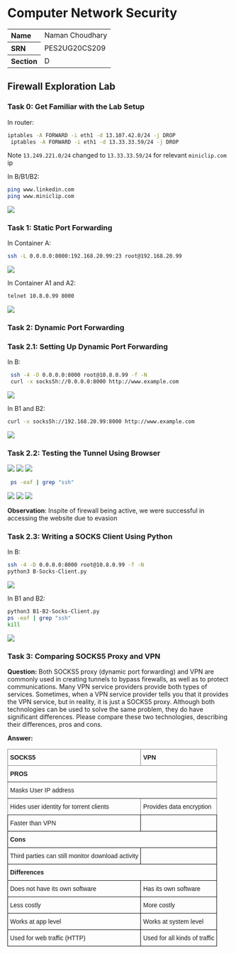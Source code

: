 # Computer Network Security

<table style="width:100%">
  <tr>
    <th align="left">Name</th>
    <td>Naman Choudhary</td>
  </tr>
  <tr>
    <th align="left">SRN</th>
    <td>PES2UG20CS209</td>
  </tr>
  <tr>
    <th align="left">Section</th>
    <td>D</td>
  </tr>
</table>

## Firewall Exploration Lab

### Task 0: Get Familiar with the Lab Setup

In router:

```bash
iptables -A FORWARD -i eth1 -d 13.107.42.0/24 -j DROP
 iptables -A FORWARD -i eth1 -d 13.33.33.59/24 -j DROP

```

Note `13.249.221.0/24` changed to `13.33.33.59/24` for relevant `miniclip.com` ip

In B/B1/B2:

```bash
ping www.linkedin.com
ping www.miniclip.com
```

![](./SS/Task0/img1.jpg)


### Task 1: Static Port Forwarding

In Container A:

```bash
ssh -L 0.0.0.0:8000:192.168.20.99:23 root@192.168.20.99
```

![](./SS/Task1/img1.jpg)

In Container A1 and A2:

```bash
telnet 10.8.0.99 8000
```

![](./SS/Task1/img2.jpg)


### Task 2: Dynamic Port Forwarding

### Task 2.1: Setting Up Dynamic Port Forwarding

In B:

```bash
 ssh -4 -D 0.0.0.0:8000 root@10.8.0.99 -f -N
 curl -x socks5h://0.0.0.0:8000 http://www.example.com

```

![](./SS/Task2/img1.jpg)

In B1 and B2:

```bash
curl -x socks5h://192.168.20.99:8000 http://www.example.com
```

![](./SS/Task2/img2.jpg)


### Task 2.2: Testing the Tunnel Using Browser

![](./SS/Task2/img3.jpg)
![](./SS/Task2/img4.jpg)
![](./SS/Task2/img5.jpg)


```bash
 ps -eaf | grep "ssh"
```
 
![](./SS/Task2/img6.jpg)
![](./SS/Task2/img7.jpg)
![](./SS/Task2/img8.jpg)


**Observation**: Inspite of firewall being active, we were successful in accessing the website due to evasion

### Task 2.3: Writing a SOCKS Client Using Python

In B:

```bash
ssh -4 -D 0.0.0.0:8000 root@10.8.0.99 -f -N
python3 B-Socks-Client.py
```

![](./SS/Task2i/img1.jpg)

In B1 and B2:

```bash
python3 B1-B2-Socks-Client.py
ps -eaf | grep "ssh"
kill 
```

![](./SS/Task2i/img2.jpg)


### Task 3: Comparing SOCKS5 Proxy and VPN


**Question:** Both SOCKS5 proxy (dynamic port forwarding) and VPN are commonly used in creating tunnels to bypass firewalls, as well as to protect communications. Many VPN service providers provide both types of services. Sometimes, when a VPN service provider tells you that it provides the VPN service, but in reality, it is just a SOCKS5 proxy. Although both technologies can be used to solve the same
problem, they do have significant differences. Please compare these two technologies, describing their differences, pros and cons.


**Answer:** 



<style type="text/css">
.tg  {border-collapse:collapse;border-spacing:0;}
.tg td{border-color:black;border-style:solid;border-width:1px;font-family:Arial, sans-serif;font-size:14px;
  overflow:hidden;padding:10px 5px;word-break:normal;}
.tg th{border-color:black;border-style:solid;border-width:1px;font-family:Arial, sans-serif;font-size:14px;
  font-weight:normal;overflow:hidden;padding:10px 5px;word-break:normal;}
.tg .tg-0pky{border-color:inherit;text-align:left;vertical-align:top}
.tg .tg-0lax{text-align:left;vertical-align:top}
</style>
<table class="tg">
<thead>
  <tr>
    <th class="tg-0pky"><span style="font-weight:bold">SOCKS5</span></th>
    <th class="tg-0pky"><span style="font-weight:bold">VPN</span></th>
  </tr>
</thead>
<tbody>
  <tr>
    <td class="tg-0pky" colspan="2"><span style="font-weight:bold">PROS</span></td>
  </tr>
  <tr>
    <td class="tg-0pky" colspan="2">Masks User IP address</td>
  </tr>
  <tr>
    <td class="tg-0pky">Hides user identity for torrent clients</td>
    <td class="tg-0pky">Provides data encryption</td>
  </tr>
  <tr>
    <td class="tg-0lax">Faster than VPN</td>
    <td class="tg-0lax"></td>
  </tr>
  <tr>
    <td class="tg-0lax" colspan="2"><span style="font-weight:bold">Cons</span></td>
  </tr>
  <tr>
    <td class="tg-0lax">Third parties can still monitor download activity</td>
    <td class="tg-0lax"></td>
  </tr>
  <tr>
    <td class="tg-0lax" colspan="2"><span style="font-weight:bold">Differences</span></td>
  </tr>
  <tr>
    <td class="tg-0lax">Does not have its own software</td>
    <td class="tg-0lax"><span style="font-weight:400;font-style:normal">Has its own software</span></td>
  </tr>
  <tr>
    <td class="tg-0lax">Less costly</td>
    <td class="tg-0lax">More costly</td>
  </tr>
  <tr>
    <td class="tg-0lax">Works at app level</td>
    <td class="tg-0lax">Works at system level</td>
  </tr>
  <tr>
    <td class="tg-0lax">Used for web traffic (HTTP)</td>
    <td class="tg-0lax">Used for all kinds of traffic</td>
  </tr>
</tbody>
</table>
